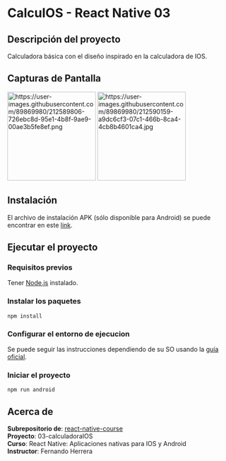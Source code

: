 # CalcuIOS - React Native 03

## Descripción del proyecto

Calculadora básica con el diseño inspirado en la calculadora de IOS.

## Capturas de Pantalla

<img src="https://user-images.githubusercontent.com/89869980/212589806-726ebc8d-95e1-4b8f-9ae9-00ae3b5fe8ef.png" alt="https://user-images.githubusercontent.com/89869980/212589806-726ebc8d-95e1-4b8f-9ae9-00ae3b5fe8ef.png" width="200"/>

<img src="https://user-images.githubusercontent.com/89869980/212590159-a9dc6cf3-07c1-466b-8ca4-4cb8b4601ca4.jpg" alt="https://user-images.githubusercontent.com/89869980/212590159-a9dc6cf3-07c1-466b-8ca4-4cb8b4601ca4.jpg" width="200"/>

## Instalación

El archivo de instalación APK (sólo disponible para Android) se puede encontrar en este [link](https://github.com/andresMataX/calcuIOS/releases/tag/v1.0.0).

## Ejecutar el proyecto

### Requisitos previos

Tener [Node.js](https://nodejs.org/es/download/) instalado.

### Instalar los paquetes

```
npm install
```

### Configurar el entorno de ejecucion

Se puede seguir las instrucciones dependiendo de su SO usando la [guía oficial](https://reactnative.dev/docs/environment-setup).

### Iniciar el proyecto

```
npm run android
```

## Acerca de

**Subrepositorio de**: [react-native-course](https://github.com/andresMataX/react-native-course)
<br>
**Proyecto**: 03-calculadoraIOS
<br>
**Curso**: React Native: Aplicaciones nativas para IOS y Android
<br>
**Instructor**: Fernando Herrera
